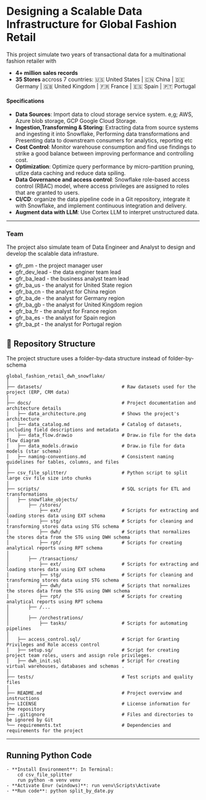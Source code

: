 # Designing a Scalable Data Infrastructure for Global Fashion Retail
This project simulate two years of transactional data for a multinational fashion retailer with 
- **4+ million sales records**
- **35 Stores** accross 7 countries: 
🇺🇸 United States | 🇨🇳 China | 🇩🇪 Germany | 🇬🇧 United Kingdom | 🇫🇷 France | 🇪🇸 Spain | 🇵🇹 Portugal 

#### Specifications
- **Data Sources**: Import data to cloud storage service system. e,g; AWS, Azure blob storage, GCP Google Cloud Storage.
- **Ingestion,Transforming & Storing**: Extracting data from source systems and ingesting it into Snowflake, Performing data transformations and Presenting data to downstream consumers for analytics, reporting etc
- **Cost Control**: Monitor warehouse consumption and find use findings to strike a good balance between improving performance and controlling cost.
- **Optimization**: Optimize query performance by micro-partition pruning, utlize data caching and reduce data spiling.
- **Data Governance and access control**: Snowflake role-based access control (RBAC) model, where access privileges are assigned to roles that are granted to users.
- **CI/CD**: organize the data pipeline code in a Git repository, integrate it with Snowflake, and implement continuous integration and delivery.
- **Augment data with LLM**: Use Cortex LLM to interpret unstructured data.

---
### Team
The project also simulate team of Data Engineer and Analyst to design and develop the scalable
data infrasture.

* gfr_pm - the project manager user
* gfr_dev_lead - the data enginer team lead
* gfr_ba_lead - the business analyst team lead
* gfr_ba_us - the analyst for United State region
* gfr_ba_cn - the analyst for China region
* gfr_ba_de - the analyst for Germany region
* gfr_ba_gb - the analyst for United Kingdom region
* gfr_ba_fr - the analyst for France region
* gfr_ba_es - the analyst for Spain region
* gfr_ba_pt - the analyst for Portugal region






## 📂 Repository Structure
The project structure uses a folder-by-data structure instead of folder-by-schema
```
global_fashion_retail_dwh_snowflake/
│
├── datasets/                             # Raw datasets used for the project (ERP, CRM data)
│
├── docs/                                 # Project documentation and architecture details
│   ├── data_architecture.png             # Shows the project's architecture
│   ├── data_catalog.md                   # Catalog of datasets, including field descriptions and metadata
│   ├── data_flow.drawio                  # Draw.io file for the data flow diagram
│   ├── data_models.drawio                # Draw.io file for data models (star schema)
│   ├── naming-conventions.md             # Consistent naming guidelines for tables, columns, and files
│
├── csv_file_splitter/                    # Python script to split large csv file size into chunks
│
├── scripts/                              # SQL scripts for ETL and transformations
│   ├── snowflake_objects/
│       ├── /stores/
│           ├── ext/                      # Scripts for extracting and loading stores data using EXT schema
│           ├── stg/                      # Scripts for cleaning and transforming stores data using STG schema
│           ├── dwh/                      # Scripts that normalizes the stores data from the STG using DWH schema   
│           ├── rpt/                      # Scripts for creating analytical reports using RPT schema
│  
│       ├── /transactions/
│           ├── ext/                      # Scripts for extracting and loading stores data using EXT schema
│           ├── stg/                      # Scripts for cleaning and transforming stores data using STG schema
│           ├── dwh/                      # Scripts that normalizes the stores data from the STG using DWH schema   
│           ├── rpt/                      # Scripts for creating analytical reports using RPT schema 
│       ├── /...
│
│       ├── /orchestrations/
│           ├── tasks/                    # Scripts for automating pipelines
│
│   ├── access_control.sql/               # Script for Granting Privileges and Role access control
│   ├── setup.sq/                         # Script for creating project team roles, users and assign role privileges.
│   ├── dwh_init.sql                      # Script for creating virtual warehouses, databases and schemas . 
│
├── tests/                                # Test scripts and quality files
│
├── README.md                             # Project overview and instructions
├── LICENSE                               # License information for the repository
├── .gitignore                            # Files and directories to be ignored by Git
└── requirements.txt                      # Dependencies and requirements for the project
```
---
## Running Python Code
```
- **Install Environment**: In Terminal:
    cd csv_file_splitter
    run python -m venv venv
- **Activate Envr (windows)**: run venv\Scripts\Activate 
- **Run code**: python split_by_date.py
```